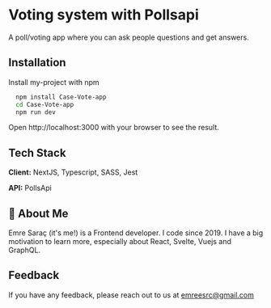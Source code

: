 
# Voting system with Pollsapi

A poll/voting app where you can ask people questions and get answers.


## Installation

Install my-project with npm

```bash
  npm install Case-Vote-app
  cd Case-Vote-app
  npm run dev
```
    
Open http://localhost:3000 with your browser to see the result.
## Tech Stack

**Client:** NextJS, Typescript, SASS, Jest

**API:** PollsApi


## 🚀 About Me
Emre Saraç (it's me!) is a Frontend developer. I code since 2019. I have a big motivation to learn more, especially about React, Svelte, Vuejs and GraphQL.


## Feedback

If you have any feedback, please reach out to us at emreesrc@gmail.com


